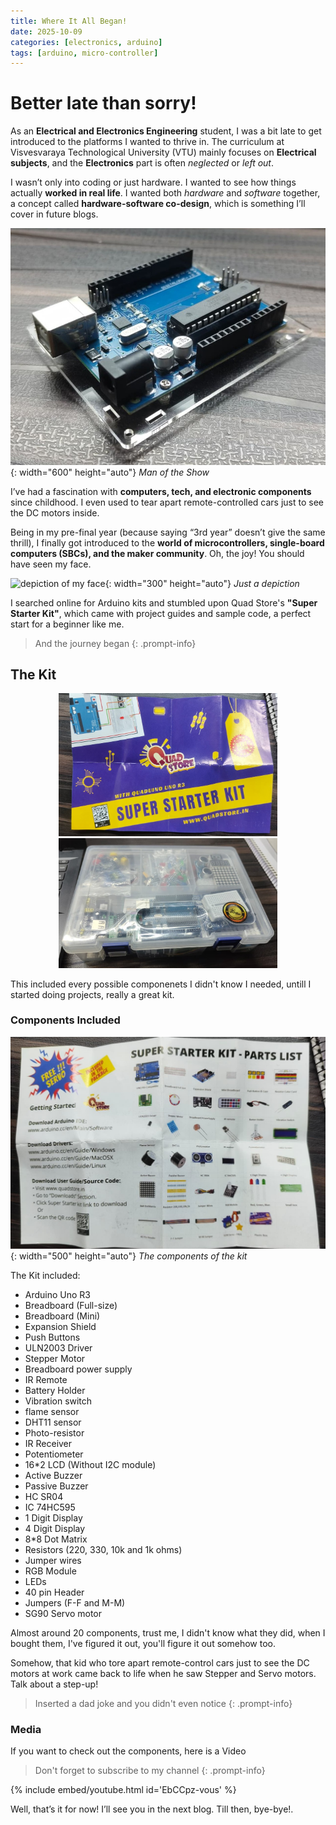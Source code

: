 ```yaml
---
title: Where It All Began!
date: 2025-10-09
categories: [electronics, arduino]
tags: [arduino, micro-controller]
---
```


# Better late than sorry!

As an **Electrical and Electronics Engineering** student, I was a bit late to get introduced to the platforms I wanted to thrive in. The curriculum at Visvesvaraya Technological University (VTU) mainly focuses on **Electrical subjects**, and the **Electronics** part is often *neglected* or *left out*.

I wasn’t only into coding or just hardware. I wanted to see how things actually **worked in real life**. I wanted both *hardware* and *software* together, a concept called **hardware-software co-design**, which is something I’ll cover in future blogs.

![arduino](/assets/images/Arduino/arduino.jpg){: width="600" height="auto"}
_Man of the Show_

I’ve had a fascination with **computers, tech, and electronic components** since childhood. I even used to tear apart remote-controlled cars just to see the DC motors inside.

Being in my pre-final year (because saying “3rd year” doesn’t give the same thrill), I finally got introduced to the **world of microcontrollers, single-board computers (SBCs), and the maker community**. Oh, the joy! You should have seen my face.

![depiction of my face](https://i.pinimg.com/736x/eb/e9/34/ebe9347dfb9f6db82115a85c8314e68e.jpg){: width="300" height="auto"}
_Just a depiction_

I searched online for Arduino kits and stumbled upon Quad Store's **"Super Starter Kit"**, which came with project guides and sample code, a perfect start for a beginner like me.

>And the journey began
{: .prompt-info}

## The Kit

<div style="text-align: center;">
  <img src="/assets/images/Arduino/superStarterKit.jpg" width="350">
  <img src="/assets/images/Arduino/arduinoKit.jpg" width="350">
</div>

This included every possible componenets I didn't know I needed, untill I started doing projects, really a great kit.

### Components Included

![components](/assets/images/Arduino/componentsOfTheKit.jpg){: width="500" height="auto"}
_The components of the kit_

The Kit included:
* Arduino Uno R3
* Breadboard (Full-size)
* Breadboard (Mini)
* Expansion Shield
* Push Buttons
* ULN2003 Driver
* Stepper Motor
* Breadboard power supply
* IR Remote
* Battery Holder
* Vibration switch
* flame sensor
* DHT11 sensor
* Photo-resistor
* IR Receiver
* Potentiometer
* 16*2 LCD (Without I2C module)
* Active Buzzer
* Passive Buzzer
* HC SR04
* IC 74HC595
* 1 Digit Display
* 4 Digit Display
* 8*8 Dot Matrix
* Resistors (220, 330, 10k and 1k ohms)
* Jumper wires
* RGB Module
* LEDs
* 40 pin Header
* Jumpers (F-F and M-M)
* SG90 Servo motor

Almost around 20 components, trust me, I didn't know what they did, when I bought them, I've figured it out, you'll figure it out somehow too.

Somehow, that kid who tore apart remote-control cars just to see the DC motors at work came back to life when he saw Stepper and Servo motors. Talk about a step-up!

>Inserted a dad joke and you didn't even notice
{: .prompt-info}

### Media
If you want to check out the components, here is a Video

>Don't forget to subscribe to my channel
{: .prompt-info}

{% include embed/youtube.html id='EbCCpz-vous' %}

Well, that’s it for now! I’ll see you in the next blog. Till then, bye-bye!.
